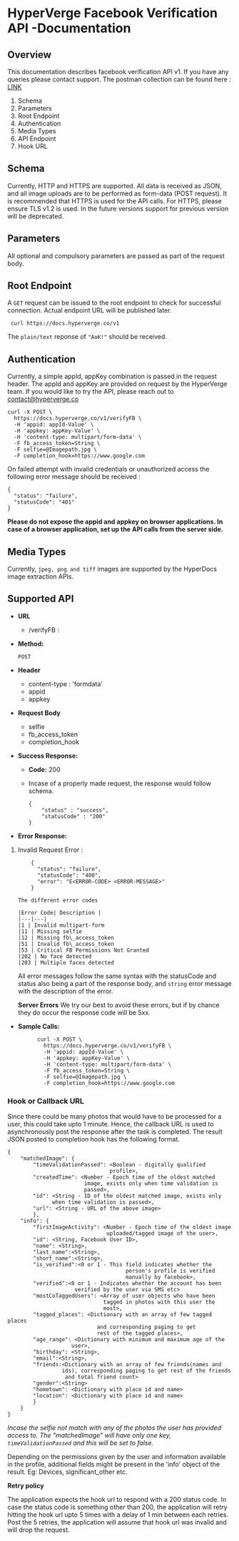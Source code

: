 # HyperVerge Facebook Verification API -Documentation 

## Overview

This documentation describes facebook verification API v1. If you have any queries please contact support. The postman collection can be found here : [LINK](https://www.getpostman.com/collections/4485beb30c74882c99b3)

1. Schema
1. Parameters
1. Root Endpoint
1. Authentication
1. Media Types
3. API Endpoint
4. Hook URL


## Schema

Currently, HTTP and HTTPS are supported. All data is received as JSON, and all image uploads are to be performed as form-data (POST request). 
It is recommended that HTTPS is used for the API calls. For HTTPS, please ensure TLS v1.2 is used. In the future versions support for previous version will be deprecated.

## Parameters
All optional and compulsory parameters are passed as part of the request body.

## Root Endpoint
A `GET` request can be issued to the root endpoint to check for successful connection. Actual endpoint URL will be published later.

	 curl https://docs.hyperverge.co/v1

The `plain/text` reponse of `"AoK!"` should be received.

## Authentication

Currently, a simple appId, appKey combination is passed in the request header. The appId and appKey are provided on request by the HyperVerge team. If you would like to try the API, please reach out to contact@hyperverge.co

	curl -X POST \
	  https://docs.hyperverge.co/v1/verifyFB \
	  -H 'appid: appId-Value' \
	  -H 'appkey: appKey-Value' \
	  -H 'content-type: multipart/form-data' \
	  -F fb_access_token=String \
	  -F selfie=@Imagepath.jpg \
	  -F completion_hook=https://www.google.com

On failed attempt with invalid credentials or unauthorized access the following error message should be received :

	{
	  "status": "failure",
	  "statusCode": "401"
	}

**Please do not expose the appid and appkey on browser applications. In case of a browser application, set up the API calls from the server side.**

## Media Types

Currently, `jpeg, png and tiff` images are supported by the HyperDocs image extraction APIs. 

## Supported API

* **URL**

    - /verifyFB :
      
* **Method:**

    `POST`

* **Header**
	
	- content-type : 'formdata'
	- appid 
	- appkey
	
* **Request Body**

	- selfie
	- fb\_access\_token
	- completion\_hook 
  
* **Success Response:**

    * **Code:** 200 <br />
    * Incase of a properly made request, the response would follow schema.

		
		```
		{
			"status" : "success",
			"statusCode" : "200"
		}
		```
		
	
* **Error Response:**

 1. Invalid Request Error :

         
	        {
	          "status": "failure",
	          "statusCode": "400",
	          "error": "E<ERROR-CODE> <ERROR-MESSAGE>"
	        }
	        
		The different error codes   
	
		|Error Code| Description |
		|---|---|		
		|1 | Invalid multipart-form
		|11 | Missing selfie
		|12 | Missing fb\_access_token
		|51 | Invalid fb\_access_token
		|53 | Critical FB Permissions Not Granted
		|202 | No face detected
		|203 | Multiple faces detected

	All error messages follow the same syntax with the statusCode and status also being a part of the response body, and `string` error message with the description of the error.
	
	**Server Errors**
	We try our best to avoid these errors, but if by chance they do occur the response code will be 5xx.


* **Sample Calls:**

			curl -X POST \
			  https://docs.hyperverge.co/v1/verifyFB \
			  -H 'appid: appId-Value' \
			  -H 'appkey: appKey-Value' \
			  -H 'content-type: multipart/form-data' \
			  -F fb_access_token=String \
			  -F selfie=@Imagepath.jpg \
			  -F completion_hook=https://www.google.com

### Hook or Callback URL

Since there could be many photos that would have to be processed for a user, this could take upto 1 minute. Hence, the callback URL is used to asynchronously post the response after the task is completed. The result JSON posted to completion hook has the following format.


	{
	    "matchedImage": {
	        "timeValidationPassed": <Boolean - digitally qualified 		
	        						profile>,
	        "createdTime": <Number - Epoch time of the oldest matched 
	        				image, exists only when time validation is 
	        				passed>,
	        "id": <String - ID of the oldest matched image, exists only 
	        	  when time validation is passed>,
	        "url": <String - URL of the above image>
	        },     
		"info": {
			"firstImageActivity": <Number - Epoch time of the oldest image 
								   uploaded/tagged image of the user>,
			"id": <String, Facebook User ID>,
			"name": <String>,
			"last_name":<String>,
			"short_name":<String>,
			"is_verified":<0 or 1 - This field indicates whether the
										 person's profile is verified 
										 manually by facebook>,
			"verified":<0 or 1 - Indicates whether the account has been 
						 verified by the user via SMS etc>
			"mostCoTaggedUsers": <Array of user objects who have been 
								  tagged in photos with this user the
								  most>,
			"tagged_places": <Dictionary with an array of few tagged places 
								and corresponding paging to get 
								rest of the tagged places>,
			"age_range": <Dictionary with minimum and maximum age of the 
						user>,
			"birthday": <String>,
			"email":<String>,
			"friends:<Dictionary with an array of few friends(names and 
					 ids), corresponding paging to get rest of the friends
					  and total friend count>
			"gender":<String>
			"hometown": <Dictionary with place id and name>
			"location": <Dictionary with place id and name>
			}
		}
	}

*Incase the selfie not match with any of the photos the user has provided access to. The "matchedImage" will have only one key, `timeValidationPassed` and this will be set to false.*
	
Depending on the permissions given by the user and information available in the profile, additional fields might be present in the 'info' object of the result. Eg: Devices, significant_other etc.

**Retry policy**

The application expects the hook url to respond with a 200 status code. In case the status code is something other than 200, the application will retry hitting the hook url upto 5 times with a delay of 1 min between each retries. Post the 5 retries, the application will assume that hook url was invalid and will drop the request.
